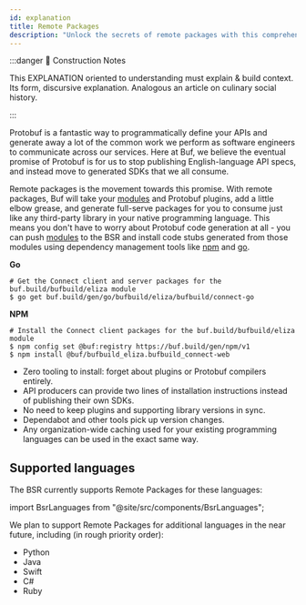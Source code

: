 ```yaml
---
id: explanation
title: Remote Packages
description: "Unlock the secrets of remote packages with this comprehensive guide that includes building context, understanding the fundamentals and effective implementation in your workflow."
---
```


:::danger 🚧 Construction Notes

This EXPLANATION oriented to understanding must explain & build context. Its form, discursive explanation. Analogous an
article on culinary social history.

:::



Protobuf is a fantastic way to programmatically define your APIs and generate away
a lot of the common work we perform as software engineers to communicate across
our services. Here at Buf, we believe the eventual promise of Protobuf is for
us to stop publishing English-language API specs, and instead move to generated
SDKs that we all consume.

Remote packages is the movement towards this promise. With remote packages,
Buf will take your [modules][modules] and Protobuf plugins, add a little elbow
grease, and generate full-serve packages for you to consume just like any
third-party library in your native programming language. This means you
don't have to worry about Protobuf code generation at all -
you can push [modules][modules] to the BSR and install code stubs generated
from those modules using dependency management tools like [npm](reference/npm.mdx)
and [go](reference/go.mdx).

**Go**

```
# Get the Connect client and server packages for the buf.build/bufbuild/eliza module
$ go get buf.build/gen/go/bufbuild/eliza/bufbuild/connect-go
```

**NPM**

```
# Install the Connect client packages for the buf.build/bufbuild/eliza module
$ npm config set @buf:registry https://buf.build/gen/npm/v1
$ npm install @buf/bufbuild_eliza.bufbuild_connect-web
```

- Zero tooling to install: forget about plugins or Protobuf compilers entirely.
- API producers can provide two lines of installation instructions instead of publishing their own SDKs.
- No need to keep plugins and supporting library versions in sync.
- Dependabot and other tools pick up version changes.
- Any organization-wide caching used for your existing programming languages
  can be used in the exact same way.

## Supported languages

The BSR currently supports Remote Packages for these languages:

import BsrLanguages from "@site/src/components/BsrLanguages";

<BsrLanguages/>

We plan to support Remote Packages for additional languages in the near future, including
(in rough priority order):

- Python
- Java
- Swift
- C#
- Ruby

[modules]: /bsr/explanation#modules
